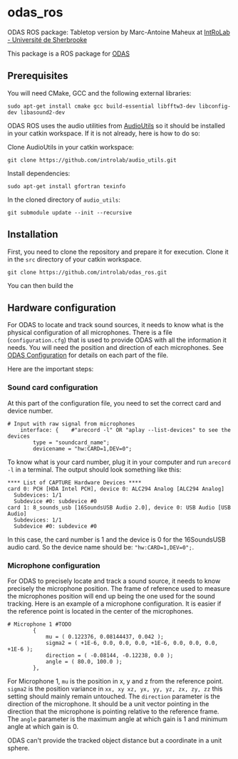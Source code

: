 # odas_ros
ODAS ROS package: Tabletop version by Marc-Antoine Maheux at [IntRoLab - Université de Sherbrooke](https://introlab.3it.usherbrooke.ca)

This package is a ROS package for [ODAS](https://github.com/introlab/odas)

## Prerequisites
You will need CMake, GCC and the following external libraries:
```
sudo apt-get install cmake gcc build-essential libfftw3-dev libconfig-dev libasound2-dev
```

ODAS ROS uses the audio utilities from [AudioUtils](https://github.com/introlab/audio_utils) so it should be installed in your catkin workspace. If it is not already, here is how to do so:

Clone AudioUtils in your catkin workspace:
```
git clone https://github.com/introlab/audio_utils.git
```
Install dependencies:
```
sudo apt-get install gfortran texinfo
```

In the cloned directory of `audio_utils`:
```
git submodule update --init --recursive
```

## Installation
First, you need to clone the repository and prepare it for execution. Clone it in the `src` directory of your catkin workspace.
```
git clone https://github.com/introlab/odas_ros.git
```
You can then build the 

## Hardware configuration
For ODAS to locate and track sound sources, it needs to know what is the physical configuration of all microphones. There is a file (`configuration.cfg`) that is used to provide ODAS with all the information it needs. You will need the position and direction of each microphones. See [ODAS Configuration](https://github.com/introlab/odas/wiki/Configuration) for details on each part of the file. 

Here are the important steps:

### Sound card configuration
At this part of the configuration file, you need to set the correct card and device number.
```
# Input with raw signal from microphones
    interface: {    #"arecord -l" OR "aplay --list-devices" to see the devices
        type = "soundcard_name";
        devicename = "hw:CARD=1,DEV=0";
```
To know what is your card number, plug it in your computer and run `arecord -l` in a terminal. The output should look something like this:
```
**** List of CAPTURE Hardware Devices ****
card 0: PCH [HDA Intel PCH], device 0: ALC294 Analog [ALC294 Analog]
  Subdevices: 1/1
  Subdevice #0: subdevice #0
card 1: 8_sounds_usb [16SoundsUSB Audio 2.0], device 0: USB Audio [USB Audio]
  Subdevices: 1/1
  Subdevice #0: subdevice #0
```
In this case, the card number is 1 and the device is 0 for the 16SoundsUSB audio card. So the device name should be: `"hw:CARD=1,DEV=0";`.

### Microphone configuration
For ODAS to precisely locate and track a sound source, it needs to know precisely the microphone position. The frame of reference used to measure the microphones position will end up being the one used for the sound tracking. Here is an example of a microphone configuration. It is easier if the reference point is located in the center of the microphones.
```
# Microphone 1 #TODO
        {
            mu = ( 0.122376, 0.08144437, 0.042 );
            sigma2 = ( +1E-6, 0.0, 0.0, 0.0, +1E-6, 0.0, 0.0, 0.0, +1E-6 );
            direction = ( -0.08144, -0.12238, 0.0 );
            angle = ( 80.0, 100.0 );
        },
```

For Microphone 1, `mu` is the position in x, y and z from the reference point. `sigma2` is the position variance in `xx, xy xz, yx, yy, yz, zx, zy, zz` this setting should mainly remain untouched. The `direction` parameter is the direction of the microphone. It should be a unit vector pointing in the direction that the microphone is pointing relative to the reference frame. The `angle` parameter is the maximum angle at which gain is 1 and minimum angle at which gain is 0. 

ODAS can't provide the tracked object distance but a coordinate in a unit sphere.

